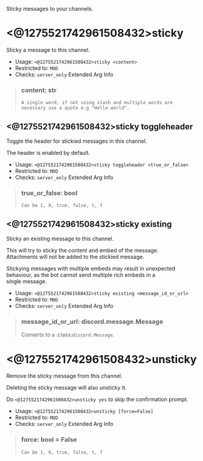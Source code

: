 Sticky messages to your channels.

# <@1275521742961508432>sticky
Sticky a message to this channel.<br/>
 - Usage: `<@1275521742961508432>sticky <content>`
 - Restricted to: `MOD`
 - Checks: `server_only`
Extended Arg Info
> ### content: str
> ```
> A single word, if not using slash and multiple words are necessary use a quote e.g "Hello world".
> ```
## <@1275521742961508432>sticky toggleheader
Toggle the header for stickied messages in this channel.<br/>

The header is enabled by default.<br/>
 - Usage: `<@1275521742961508432>sticky toggleheader <true_or_false>`
 - Restricted to: `MOD`
 - Checks: `server_only`
Extended Arg Info
> ### true_or_false: bool
> ```
> Can be 1, 0, true, false, t, f
> ```
## <@1275521742961508432>sticky existing
Sticky an existing message to this channel.<br/>

This will try to sticky the content and embed of the message.<br/>
Attachments will not be added to the stickied message.<br/>

Stickying messages with multiple embeds may result in unexpected<br/>
behaviour, as the bot cannot send multiple rich embeds in a<br/>
single message.<br/>
 - Usage: `<@1275521742961508432>sticky existing <message_id_or_url>`
 - Restricted to: `MOD`
 - Checks: `server_only`
Extended Arg Info
> ### message_id_or_url: discord.message.Message
> Converts to a :class:`discord.Message`.
> 
>     
# <@1275521742961508432>unsticky
Remove the sticky message from this channel.<br/>

Deleting the sticky message will also unsticky it.<br/>

Do `<@1275521742961508432>unsticky yes` to skip the confirmation prompt.<br/>
 - Usage: `<@1275521742961508432>unsticky [force=False]`
 - Restricted to: `MOD`
 - Checks: `server_only`
Extended Arg Info
> ### force: bool = False
> ```
> Can be 1, 0, true, false, t, f
> ```

